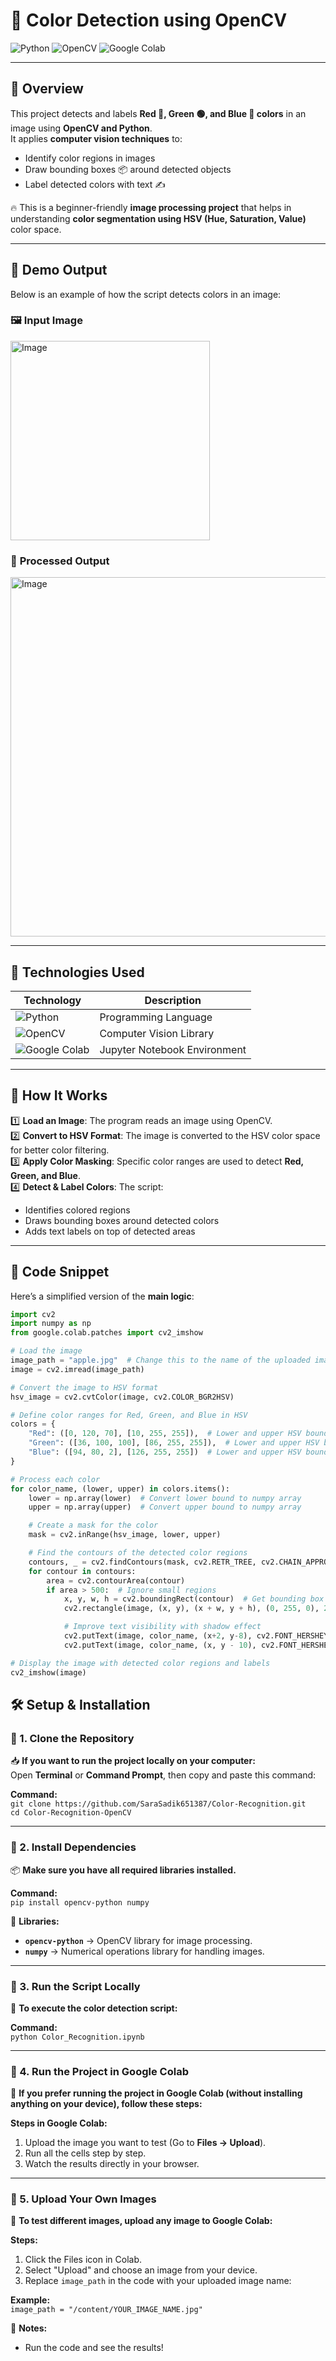 # 🎨 Color Detection using OpenCV

![Python](https://img.shields.io/badge/Python-3.x-blue?style=flat-square&logo=python)
![OpenCV](https://img.shields.io/badge/OpenCV-4.x-green?style=flat-square&logo=opencv)
![Google Colab](https://img.shields.io/badge/Google%20Colab-Notebook-orange?style=flat-square&logo=googlecolab)

---

## 🌟 **Overview**
This project detects and labels **Red 🔴, Green 🟢, and Blue 🔵 colors** in an image using **OpenCV and Python**.  
It applies **computer vision techniques** to:
- Identify color regions in images
- Draw bounding boxes 📦 around detected objects
- Label detected colors with text ✍️

🔥 This is a beginner-friendly **image processing project** that helps in understanding **color segmentation using HSV (Hue, Saturation, Value)** color space.

---

## 📸 **Demo Output**
Below is an example of how the script detects colors in an image:

### 🖼 **Input Image**
<img width="319" alt="Image" src="https://github.com/user-attachments/assets/721e46e1-801d-4219-aeab-50cc9f3932f7" />

### 🎯 **Processed Output**
<img width="575" alt="Image" src="https://github.com/user-attachments/assets/ee4240cc-c04f-4be1-901d-8aafc2f6ff08" />


---

## 🔧 **Technologies Used**
| Technology | Description |
|------------|------------|
| ![Python](https://img.shields.io/badge/Python-3.x-blue?style=flat-square&logo=python) | Programming Language |
| ![OpenCV](https://img.shields.io/badge/OpenCV-4.x-green?style=flat-square&logo=opencv) | Computer Vision Library |
| ![Google Colab](https://img.shields.io/badge/Google%20Colab-Notebook-orange?style=flat-square&logo=googlecolab) | Jupyter Notebook Environment |

---

## 🚀 **How It Works**
1️⃣ **Load an Image**: The program reads an image using OpenCV.  
2️⃣ **Convert to HSV Format**: The image is converted to the HSV color space for better color filtering.  
3️⃣ **Apply Color Masking**: Specific color ranges are used to detect **Red, Green, and Blue**.  
4️⃣ **Detect & Label Colors**: The script:
   - Identifies colored regions
   - Draws bounding boxes around detected colors
   - Adds text labels on top of detected areas  

---

## 📝 **Code Snippet**
Here’s a simplified version of the **main logic**:

```python
import cv2
import numpy as np
from google.colab.patches import cv2_imshow

# Load the image
image_path = "apple.jpg"  # Change this to the name of the uploaded image in Google Colab
image = cv2.imread(image_path)

# Convert the image to HSV format
hsv_image = cv2.cvtColor(image, cv2.COLOR_BGR2HSV)

# Define color ranges for Red, Green, and Blue in HSV
colors = {
    "Red": ([0, 120, 70], [10, 255, 255]),  # Lower and upper HSV bounds for red
    "Green": ([36, 100, 100], [86, 255, 255]),  # Lower and upper HSV bounds for green
    "Blue": ([94, 80, 2], [126, 255, 255])  # Lower and upper HSV bounds for blue
}

# Process each color
for color_name, (lower, upper) in colors.items():
    lower = np.array(lower)  # Convert lower bound to numpy array
    upper = np.array(upper)  # Convert upper bound to numpy array

    # Create a mask for the color
    mask = cv2.inRange(hsv_image, lower, upper)

    # Find the contours of the detected color regions
    contours, _ = cv2.findContours(mask, cv2.RETR_TREE, cv2.CHAIN_APPROX_SIMPLE)
    for contour in contours:
        area = cv2.contourArea(contour)
        if area > 500:  # Ignore small regions
            x, y, w, h = cv2.boundingRect(contour)  # Get bounding box of the contour
            cv2.rectangle(image, (x, y), (x + w, y + h), (0, 255, 0), 2)  # Draw a green rectangle

            # Improve text visibility with shadow effect
            cv2.putText(image, color_name, (x+2, y-8), cv2.FONT_HERSHEY_SIMPLEX, 1.5, (0, 0, 0), 5)  # Black shadow
            cv2.putText(image, color_name, (x, y - 10), cv2.FONT_HERSHEY_SIMPLEX, 1.5, (255, 255, 255), 3)  # White text

# Display the image with detected color regions and labels
cv2_imshow(image)

```
## 🛠 Setup & Installation  

### 📌 1. Clone the Repository  
📥 **If you want to run the project locally on your computer:**  
Open **Terminal** or **Command Prompt**, then copy and paste this command:

**Command:**  
`git clone https://github.com/SaraSadik651387/Color-Recognition.git`  
`cd Color-Recognition-OpenCV`  

---

### 📌 2. Install Dependencies  
📦 **Make sure you have all required libraries installed.**  

**Command:**  
`pip install opencv-python numpy`  

🔹 **Libraries:**  
- **`opencv-python`** → OpenCV library for image processing.  
- **`numpy`** → Numerical operations library for handling images.  

---

### 📌 3. Run the Script Locally  
📸 **To execute the color detection script:**  

**Command:**  
`python Color_Recognition.ipynb`  

---

### 📌 4. Run the Project in Google Colab  
📌 **If you prefer running the project in Google Colab (without installing anything on your device), follow these steps:**  

**Steps in Google Colab:**  
1. Upload the image you want to test (Go to **Files → Upload**).  
2. Run all the cells step by step.  
3. Watch the results directly in your browser.  

---

### 📌 5. Upload Your Own Images  
📸 **To test different images, upload any image to Google Colab:**  

**Steps:**  
1. Click the Files icon in Colab.  
2. Select "Upload" and choose an image from your device.  
3. Replace `image_path` in the code with your uploaded image name:  

**Example:**  
`image_path = "/content/YOUR_IMAGE_NAME.jpg"`  

🔹 **Notes:**  
- Run the code and see the results!  

